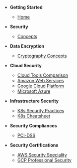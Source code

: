 - **Getting Started**

  - [Home](/)

- **Security**

  - [Concepts](Security/Concepts/basics.md)

- **Data Encryption**

  - [Cryptography Concepts](Security/Concepts/cryptography.md)

- **Cloud Security**

  - [Cloud Tools Comparison](Security/Cloud/cloudcompare.md)
  - [Amazon Web Services](Security/Cloud/aws.md)
  - [Google Cloud Platform](Security/Cloud/gcp.md)
  - [Microsoft Azure](Security/Cloud/azure.md)

- **Infrastructure Security**

  - [K8s Security Practices](Security/Infrastructure/Tools/k8s-best-practices.md)
  - [K8s Cheatsheet](Security/Infrastructure/Tools/k8s-checklist.md)

- **Security Compliances**

  - [PCI-DSS](Security/Compliances/pci-dss.md)

- **Security Certifications**

  - [AWS Security Speciality](Security/Certifications/aws-security-speciality.md)
  - [GCP Professional Security](Security/Certifications/gcp-professional-security-engineer.md)
  
